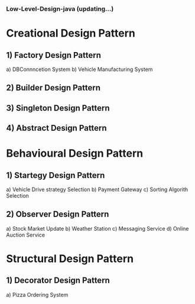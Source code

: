 ### Low-Level-Design-java (updating...)

# Creational Design Pattern
## 1)  Factory Design Pattern
  a)  DBConnncetion System
  b)  Vehicle Manufacturing System
## 2)  Builder Design Pattern
## 3)  Singleton Design Pattern
## 4) Abstract Design Pattern

# Behavioural Design Pattern
## 1)  Startegy Design Pattern
  a)  Vehicle Drive strategy Selection
  b)  Payment Gateway
  c)  Sorting Algorith Selection
## 2)  Observer Design Pattern
  a)  Stock Market Update
  b)  Weather Station
  c)  Messaging Service
  d)  Online Auction Service
  
# Structural Design Pattern
## 1)  Decorator Design Pattern
  a)  Pizza Ordering System
  

